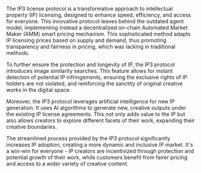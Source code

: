 
The IP3 license protocol is a transformative approach to intellectual property (IP) licensing, designed to enhance speed, efficiency, and access for everyone. This innovative protocol leaves behind the outdated agent model, implementing instead a decentralized on-chain Automated Market Maker (AMM) smart pricing mechanism. This sophisticated method adapts IP licensing prices based on supply and demand, thus promoting transparency and fairness in pricing, which was lacking in traditional methods.

To further ensure the protection and longevity of IP, the IP3 protocol introduces image similarity searches. This feature allows for instant detection of potential IP infringements, ensuring the exclusive rights of IP holders are not violated, and reinforcing the sanctity of original creative works in the digital space.

Moreover, the IP3 protocol leverages artificial intelligence for new IP generation. It uses AI algorithms to generate new, creative outputs under the existing IP license agreements. This not only adds value to the IP but also allows creators to explore different facets of their work, expanding their creative boundaries.

The streamlined process provided by the IP3 protocol significantly increases IP adoption, creating a more dynamic and inclusive IP market. It's a win-win for everyone - IP creators are incentivized through protection and potential growth of their work, while customers benefit from fairer pricing and access to a wider variety of creative content.
